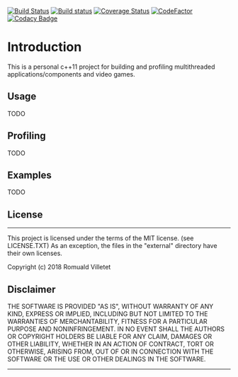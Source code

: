 [![Build Status](https://travis-ci.org/romualdvilletet/cwe.svg?branch=master)](https://travis-ci.org/romualdvilletet/cwe) [![Build status](https://ci.appveyor.com/api/projects/status/du2ff9mplg975wly?svg=true)](https://ci.appveyor.com/project/romualdvilletet/cwe) [![Coverage Status](https://coveralls.io/repos/github/romualdvilletet/cwe/badge.svg?branch=master)](https://coveralls.io/github/romualdvilletet/cwe?branch=master) [![CodeFactor](https://www.codefactor.io/repository/github/romualdvilletet/cwe/badge/master)](https://www.codefactor.io/repository/github/romualdvilletet/cwe/overview/master) [![Codacy Badge](https://api.codacy.com/project/badge/Grade/4e1516e4f7d74b50a7fa4cf7206128de)](https://app.codacy.com/app/romualdvilletet/cwe?utm_source=github.com&utm_medium=referral&utm_content=romualdvilletet/cwe&utm_campaign=badger)

# Introduction

This is a personal c++11 project for building and profiling multithreaded applications/components and video games.

## Usage
TODO

## Profiling
TODO

## Examples
TODO

## License
---
This project is licensed under the terms of the MIT license. (see LICENSE.TXT) As an exception, the files in the "external\" directory have their own licenses.

Copyright (c) 2018 Romuald Villetet

## Disclaimer

THE SOFTWARE IS PROVIDED "AS IS", WITHOUT WARRANTY OF ANY KIND, EXPRESS OR IMPLIED, INCLUDING BUT NOT LIMITED TO THE WARRANTIES OF MERCHANTABILITY, FITNESS FOR A PARTICULAR PURPOSE AND NONINFRINGEMENT. IN NO EVENT SHALL THE AUTHORS OR COPYRIGHT HOLDERS BE LIABLE FOR ANY CLAIM, DAMAGES OR OTHER LIABILITY, WHETHER IN AN ACTION OF CONTRACT, TORT OR OTHERWISE, ARISING FROM, OUT OF OR IN CONNECTION WITH THE SOFTWARE OR THE USE OR OTHER DEALINGS IN THE SOFTWARE.

---
